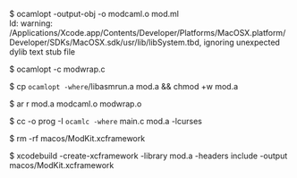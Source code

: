 $ ocamlopt -output-obj -o modcaml.o mod.ml        
ld: warning: /Applications/Xcode.app/Contents/Developer/Platforms/MacOSX.platform/Developer/SDKs/MacOSX.sdk/usr/lib/libSystem.tbd, ignoring unexpected dylib text stub file

$ ocamlopt -c modwrap.c    

$ cp `ocamlopt -where`/libasmrun.a mod.a && chmod +w mod.a

$ ar r mod.a modcaml.o modwrap.o        

$ cc -o prog -I `ocamlc -where` main.c mod.a -lcurses        

$ rm -rf macos/ModKit.xcframework 

$ xcodebuild -create-xcframework -library mod.a -headers include -output macos/ModKit.xcframework

